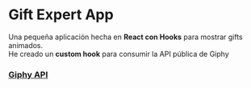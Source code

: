# Gift Expert App
Una pequeña aplicación hecha en **React con Hooks** para mostrar gifts animados.  
He creado un **custom hook** para consumir la API pública de Giphy
### [Giphy API](https://developers.giphy.com/)
